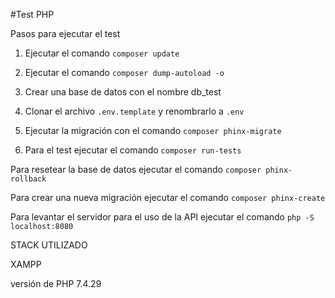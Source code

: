 
#Test PHP

Pasos para ejecutar el test

1. Ejecutar el comando ```composer update```

2. Ejecutar el comando ```composer dump-autoload -o```

3. Crear una base de datos con el nombre db_test

5. Clonar el archivo ```.env.template``` y renombrarlo a ```.env```

6. Ejecutar la migración con el comando ```composer phinx-migrate```

7. Para el test ejecutar el comando ```composer run-tests```


Para resetear la base de datos ejecutar el comando ```composer phinx-rollback```

Para crear una nueva migración ejecutar el comando ```composer phinx-create```

Para levantar el servidor para el uso de la API ejecutar el comando ```php -S localhost:8080```

STACK UTILIZADO 

XAMPP

versión de PHP 7.4.29
